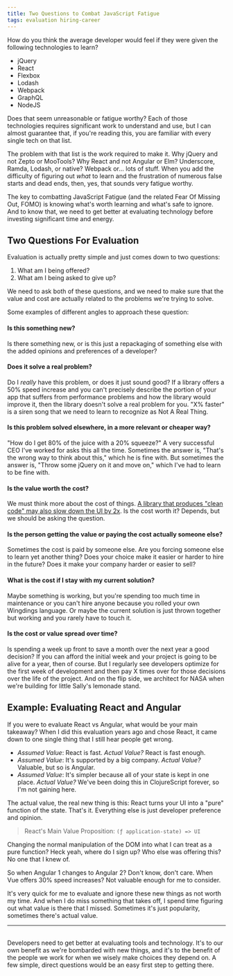 ```yaml
---
title: Two Questions to Combat JavaScript Fatigue
tags: evaluation hiring-career
---
```


How do you think the average developer would feel if they were given the following technologies to learn?

* jQuery
* React
* Flexbox
* Lodash
* Webpack
* GraphQL
* NodeJS

Does that seem unreasonable or fatigue worthy? Each of those technologies requires significant work to understand and use, but I can almost guarantee that, if you're reading this, you are familiar with every single tech on that list.

The problem with that list is the work required to make it. Why jQuery and not Zepto or MooTools? Why React and not Angular or Elm? Underscore, Ramda, Lodash, or native? Webpack or... lots of stuff. When you add the difficulty of figuring out *what* to learn and the frustration of numerous false starts and dead ends, then, yes, that sounds very fatigue worthy.

The key to combatting JavaScript Fatigue (and the related Fear Of Missing Out, FOMO) is knowing what's worth learning and what's safe to ignore. And to know that, we need to get better at evaluating technology before investing significant time and energy.

## Two Questions For Evaluation

Evaluation is actually pretty simple and just comes down to two questions:

1. What am I being offered?
2. What am I being asked to give up?

We need to ask both of these questions, and we need to make sure that the value and cost are actually related to the problems we're trying to solve.

Some examples of different angles to approach these question:

#### Is this something new?

Is there something new, or is this just a repackaging of something else with the added opinions and preferences of a developer?

#### Does it solve a real problem?

Do I *really* have this problem, or does it just sound good? If a library offers a 50% speed increase and you can't precisely describe the portion of your app that suffers from performance problems and how the library would improve it, then the library doesn't solve a real problem for you. "X% faster" is a siren song that we need to learn to recognize as Not A Real Thing.

#### Is this problem solved elsewhere, in a more relevant or cheaper way?

"How do I get 80% of the juice with a 20% squeeze?" A very successful CEO I've worked for asks this all the time. Sometimes the answer is, "That's the wrong way to think about this," which he is fine with. But sometimes the answer is, "Throw some jQuery on it and move on," which I've had to learn to be fine with.

#### Is the value worth the cost?

We must think more about the cost of things. [A library that produces "clean code" may also slow down the UI by 2x][sablono-slow]. Is the cost worth it? Depends, but we should be asking the question.

#### Is the person getting the value or paying the cost actually someone else?

Sometimes the cost is paid by someone else. Are you forcing someone else to learn yet another thing? Does your choice make it easier or harder to hire in the future? Does it make your company harder or easier to sell?

#### What is the cost if I stay with my current solution?

Maybe something is working, but you're spending too much time in maintenance or you can't hire anyone because you rolled your own Wingdings language. Or maybe the current solution is just thrown together but working and you rarely have to touch it.

#### Is the cost or value spread over time?

Is spending a week up front to save a month over the next year a good decision? If you can afford the initial week and your project is going to be alive for a year, then of course. But I regularly see developers optimize for the first week of development and then pay X times over for those decisions over the life of the project. And on the flip side, we architect for NASA when we're building for little Sally's lemonade stand.

## Example: Evaluating React and Angular

If you were to evaluate React vs Angular, what would be your main takeaway? When I did this evaluation years ago and chose React, it came down to one single thing that I still hear people get wrong.

* *Assumed Value*: React is fast. *Actual Value?* React is fast enough.
* *Assumed Value*: It's supported by a big company. *Actual Value?* Valuable, but so is Angular.
* *Assumed Value*: It's simpler because all of your state is kept in one place. *Actual Value?* We've been doing this in ClojureScript forever, so I'm not gaining here.

The actual value, the real new thing is this: React turns your UI into a "pure" function of the state. That's it. Everything else is just developer preference and opinion.

> React's Main Value Proposition: `(ƒ application-state) => UI`

Changing the normal manipulation of the DOM into what I can treat as a pure function? Heck yeah, where do I sign up? Who else was offering this? No one that I knew of.

So when Angular 1 changes to Angular 2? Don't know, don't care. When Vue offers 30% speed increases? Not valuable enough for me to consider.

It's very quick for me to evaluate and ignore these new things as not worth my time. And when I do miss something that takes off, I spend time figuring out what value is there that I missed. Sometimes it's just popularity, sometimes there's actual value.

---
<br />
Developers need to get better at evaluating tools and technology. It's to our own benefit as we're bombarded with new things, and it's to the benefit of the people we work for when we wisely make choices they depend on. A few simple, direct questions would be an easy first step to getting there.

[sablono-slow]: https://kevinlynagh.com/notes/fast-cljs-react-templates/
